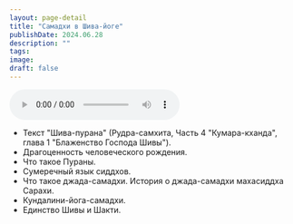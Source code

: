 ```yaml
---
layout: page-detail
title: "Самадхи в Шива-йоге"
publishDate: 2024.06.28
description: ""
tags:
image:
draft: false
---
```


<audio title="2024.06.28 - Самадхи в Шива-йоге.mp3" src="https://filer-api.advayta.org/v1.0/public/files/73286" controls=""></audio>

* Текст "Шива-пурана" (Рудра-самхита, Часть 4 "Кумара-кханда", глава 1 "Блаженство Господа Шивы").
* Драгоценность человеческого рождения.
* Что такое Пураны.
* Сумеречный язык сиддхов.
* Что такое джада-самадхи. История о джада-самадхи махасиддха Сарахи.
* Кундалини-йога-самадхи.
* Единство Шивы и Шакти.

  
